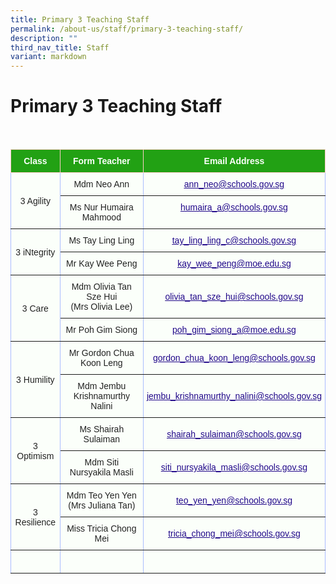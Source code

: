 ```yaml
---
title: Primary 3 Teaching Staff
permalink: /about-us/staff/primary-3-teaching-staff/
description: ""
third_nav_title: Staff
variant: markdown
---
```

Primary 3 Teaching Staff
========================

<br>


<style type="text/css">
.tg  {border-collapse:collapse;border-color:#aabcfe;border-spacing:0;}
.tg td{background-color:#e8edff;border-color:#aabcfe;border-style:solid;border-width:1px;color:#669;
  font-family:Arial, sans-serif;font-size:14px;overflow:hidden;padding:10px 5px;word-break:normal;}
.tg th{background-color:#b9c9fe;border-color:#aabcfe;border-style:solid;border-width:1px;color:#039;
  font-family:Arial, sans-serif;font-size:14px;font-weight:normal;overflow:hidden;padding:10px 5px;word-break:normal;}
.tg .tg-g24l{background-color:#FBFFFA;border-color:inherit;color:#21088A;font-weight:bold;text-align:center;
  text-decoration:underline;vertical-align:top}
.tg .tg-ug26{background-color:#FBFFFA;border-color:inherit;color:#222;text-align:center;vertical-align:middle}
.tg .tg-ehgc{background-color:#22A114;border-color:#ffccc9;color:#FBFFFA;font-weight:bold;text-align:center;vertical-align:top}
.tg .tg-djmn{background-color:#FBFFFA;border-color:inherit;color:#222;text-align:center;vertical-align:middle}
.tg .tg-33ww{background-color:#FBFFFA;border-color:inherit;color:#21088A;font-weight:bold;text-align:center;
  text-decoration:underline;vertical-align:top}
</style>
<table class="tg">
<thead>
  <tr>
    <th class="tg-ehgc">Class</th>
    <th class="tg-ehgc">Form Teacher</th>
    <th class="tg-ehgc">Email Address</th>
  </tr>
</thead>
<tbody>
  <tr>
    <td class="tg-djmn" rowspan="2"><span style="color:#222;background-color:#FBFFFA">3 Agility</span></td>
    <td class="tg-djmn"><span style="color:#222;background-color:#FBFFFA">Mdm Neo Ann</span><br></td>
    <td class="tg-33ww"><a href="mailto:ann_neo@schools.gov.sg"><span style="font-weight:500;text-decoration:underline;color:#21088A">ann_neo@schools.gov.sg</span></a><br></td>
  </tr>
  <tr>
    <td class="tg-ug26"><span style="color:#222;background-color:#FBFFFA">Ms Nur Humaira Mahmood</span></td>
    <td class="tg-g24l"><a href="mailto:humaira_a@schools.gov.sg"><span style="font-weight:500;text-decoration:underline;color:#21088A">humaira_a@schools.gov.sg</span></a><br></td>
  </tr>
  <tr>
    <td class="tg-djmn" rowspan="2"><span style="color:#222;background-color:#FBFFFA">3 iNtegrity</span></td>
    <td class="tg-ug26"><span style="color:#222;background-color:#FBFFFA">Ms Tay Ling Ling</span></td>
    <td class="tg-g24l"><a href="mailto:tay_ling_ling_c@schools.gov.sg"><span style="font-weight:500;text-decoration:underline;color:#21088A">tay_ling_ling_c@schools.gov.sg</span></a><br></td>
  </tr>
  <tr>
    <td class="tg-ug26"><span style="color:#222;background-color:#FBFFFA">Mr	Kay Wee Peng</span><br></td>
    <td class="tg-g24l"><a href="mailto:kay_wee_peng@moe.edu.sg"><span style="font-weight:500;text-decoration:underline;color:#21088A">kay_wee_peng@moe.edu.sg</span></a><br></td>
  </tr>
  <tr>
    <td class="tg-djmn" rowspan="2"><span style="color:#222;background-color:#FBFFFA">3 Care</span></td>
    <td class="tg-djmn"><span style="color:#222;background-color:#FBFFFA">Mdm	Olivia Tan Sze Hui<br>(Mrs Olivia Lee)</span><br></td>
    <td class="tg-djmn"><a href="mailto:olivia_tan_sze_hui@schools.gov.sg"><span style="font-weight:500;text-decoration:underline;color:#21088A">olivia_tan_sze_hui@schools.gov.sg</span></a></td>
  </tr>
  <tr>
    <td class="tg-ug26"><span style="color:#222;background-color:#FBFFFA">Mr Poh Gim Siong
</span><br></td>
    <td class="tg-djmn"><a href="mailto:poh_gim_siong_a@moe.edu.sg"><span style="font-weight:500;text-decoration:underline;color:#21088A">poh_gim_siong_a@moe.edu.sg</span></a><br></td>
  </tr>
  <tr>
    <td class="tg-djmn" rowspan="2"><span style="color:#222;background-color:#FBFFFA">3 Humility</span></td>
    <td class="tg-djmn"><span style="color:#222;background-color:#FBFFFA">Mr Gordon Chua Koon Leng</span><br></td>
    <td class="tg-djmn"><a href="mailto:gordon_chua_koon_leng@schools.gov.sg"><span style="font-weight:500;text-decoration:underline;color:#21088A">gordon_chua_koon_leng@schools.gov.sg</span></a><br></td>
  </tr>
  <tr>
    <td class="tg-ug26"><span style="color:#222;background-color:#FBFFFA">Mdm Jembu Krishnamurthy Nalini</span><br></td>
    <td class="tg-djmn"><a href="mailto:jembu_krishnamurthy_nalini@schools.gov.sg"><span style="font-weight:500;text-decoration:underline;color:#21088A">jembu_krishnamurthy_nalini@schools.gov.sg</span></a><br></td>
  </tr>
 
  <tr>
    <td class="tg-djmn" rowspan="2"><span style="color:#222;background-color:#FBFFFA">3 Optimism</span></td>
    <td class="tg-djmn"><span style="color:#222;background-color:#FBFFFA">Ms Shairah Sulaiman </span></td>
    <td class="tg-33ww" style="text-align: center; vertical-align: middle;"><a href="mailto:shairah_sulaiman@schools.gov.sg"><span style="font-weight:500;text-decoration:underline;color:#21088A">shairah_sulaiman@schools.gov.sg</span></a></td>
  </tr>
  <tr>
    <td class="tg-ug26"><span style="color:#222;background-color:#FBFFFA">Mdm Siti Nursyakila Masli</span><br></td>
    <td class="tg-djmn"><a href="mailto:siti_nursyakila_masli@schools.gov.sg"><span style="font-weight:500;text-decoration:underline;color:#21088A">siti_nursyakila_masli@schools.gov.sg</span></a></td>
  </tr><tr>
    <td class="tg-djmn" rowspan="2"><span style="color:#222;background-color:#FBFFFA">3 Resilience</span></td>
    <td class="tg-djmn"><span style="color:#222;background-color:#FBFFFA">Mdm Teo Yen Yen<br> (Mrs Juliana Tan)</span><br></td>
    <td class="tg-33ww" style="text-align: center; vertical-align: middle;"><a href="mailto:teo_yen_yen@schools.gov.sg"><span style="font-weight:500;text-decoration:underline;color:#21088A">teo_yen_yen@schools.gov.sg</span></a></td>
  </tr>
  <tr>
    <td class="tg-ug26"><span style="color:#222;background-color:#FBFFFA">Miss Tricia Chong Mei
</span><br></td>
    <td class="tg-djmn"><a href="mailto:tricia_chong_mei@schools.gov.sg"><span style="font-weight:500;text-decoration:underline;color:#21088A">tricia_chong_mei@schools.gov.sg</span></a></td>
  </tr>
	<tr>
    <td class="tg-djmn"><span style="color:#222;background-color:#FBFFFA"></span></td>
    <td class="tg-djmn"><span style="color:#222;background-color:#FBFFFA"></span><br></td>
    <td class="tg-33ww"></td>
  </tr>
</tbody>
</table>